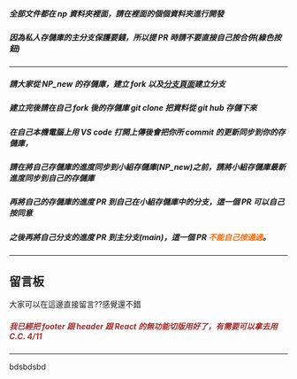 ##### 全部文件都在 np 資料夾裡面，請在裡面的個個資料夾進行開發

##### 因為私人存儲庫的主分支保護要錢，所以提 PR 時請不要直接自己按合併(綠色按鈕)

---

##### 請大家從 NP_new 的存儲庫，建立 fork 以及[分支頁面](https://github.com/CharlesC1999/NP_new/branches)建立分支

##### 建立完後請在自己 fork 後的存儲庫 git clone 把資料從 git hub 存儲下來

##### 在自己本機電腦上用 VS code 打開上傳後會把你所 commit 的更新同步到你的存儲庫，

##### 請在將自己存儲庫的進度同步到小組存儲庫(NP_new)之前，請將小組存儲庫最新進度同步到自己的存儲庫

##### 再將自己的存儲庫的進度 PR 到自己在小組存儲庫中的分支，這一個 PR 可以自己按同意

##### 之後再將自己分支的進度 PR 到主分支(main)，這一個 PR <font color=#FF6600>不能自己按通過</font>。

---

## 留言板

大家可以在這邊直接留言??感覺還不錯

##### <font color=brown>我已經把 footer 跟 header 跟 React 的無功能切版用好了，有需要可以拿去用 C.C. 4/11</font>

---

bdsbdsbd
